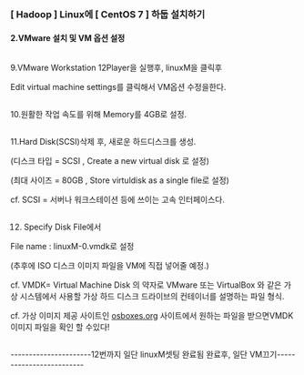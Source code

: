 ### [ Hadoop ] Linux에 [ CentOS 7 ] 하둡 설치하기 

#### 2.VMware 설치 및 VM 옵션 설정

```

```



9.VMware Workstation 12Player을 실행후, linuxM을 클릭후  

Edit virtual machine settings를 클릭해서 VM옵션 수정을한다.

```

```



10.원활한 작업 속도를 위해 Memory를 4GB로 설정.

```

```

11.Hard Disk(SCSI)삭제 후, 새로운 하드디스크를 생성.

(디스크 타입 = SCSI  , Create a new virtual disk 로 설정)

(최대 사이즈 = 80GB , Store virtuldisk as a single file로 설정)

cf. SCSI = 서버나 워크스테이션 등에 쓰이는 고속 인터페이스다.

```

```



12. Specify Disk File에서

File name : linuxM-0.vmdk로 설정   

(추후에 ISO 디스크 이미지 파일을 VM에 직접 넣어줄 예정.)  

cf. VMDK= Virtual Machine Disk 의 약자로 VMware 또는 VirtualBox 와 같은 가상 시스템에서 사용할 가상 하드 디스크 드라이브의 컨테이너를 설명하는 파일 형식.  

cf. 가상 이미지 제공 사이트인 [osboxes.org](https://osboxes.org/) 사이트에서 원하는 파일을 받으면VMDK 이미지 파일을 확인 할 수있다!   

```

```



----------------------12번까지 일단 linuxM셋팅 완료됨 완료후, 일단 VM끄기-------------------------



